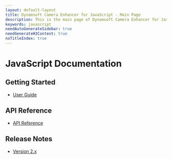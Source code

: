 ```yaml
---
layout: default-layout
title: Dynamsoft Camera Enhancer for JavaScript - Main Page
description: This is the main page of Dynamsoft Camera Enhancer for JavaScript Language.
keywords: javascript
needAutoGenerateSidebar: true
needGenerateH3Content: true
noTitleIndex: true
---
```


# JavaScript Documentation

## Getting Started

* [User Guide](user-guide/index.md)

## API Reference

* [API Reference](api-reference/index.md)

## Release Notes

* [Version 2.x](release-note/index.md)
